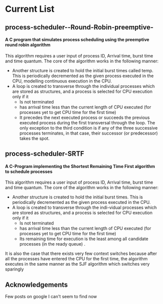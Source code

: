 # Current List 

## process-scheduler--Round-Robin-preemptive-
#### A C program that simulates process scheduling using the preemptive round robin algorithm

This algorithm requires a user input of process ID, Arrival time, burst time and time quantum. The core of the algorithm works in the following manner: 
- Another structure is created to hold the initial burst times called temp. This is periodically decremented as the given process executed in the CPU, modelling continuous execution in the CPU.
- A loop is created to transverse through the individual processes which are stored as structures, and a process is selected for CPU execution only if it  
   - Is not terminated
   - has arrival time less than the current length of CPU executed (for processes yet to get CPU time for the first time)
   - It precedes the next executed process or succeeds the previous executed process during the first transversal through the loop.
The only exception to the third condition is if any of the three successive processes terminates, in that case, their successor (or predecessor) takes the spot.


## process-scheduler-SRTF
#### A C-Program implementing the Shortest Remaining Time First algorithm to schedule processes

This algorithm requires a user input of process ID, Arrival time, burst time and time quantum. The core of the algorithm works in the following manner: 
- Another structure is created to hold the initial burst times. This is periodically decremented as the given process executed in the CPU.
- A loop is created to transverse through the indi-vidual processes which are stored as structures, and a process is selected for CPU execution only if it  
  - Is not terminated
  - has arrival time less than the current length of CPU executed (for processes yet to get CPU time for the first time)
  - Its remaining time for execution is the least among all candidate processes (in the ready queue) .

It is also the case that there exists very few context switches because after all the processes have entered the CPU for the first time, the algorithm executes in the same manner as the SJF algorithm which switches very sparingly

## Acknowledgements
Few posts on google I can't seem to find now
